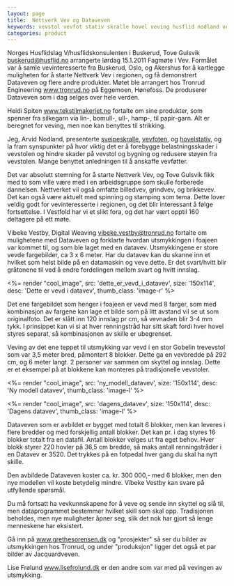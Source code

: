 ```yaml
---
layout: page
title:  Nettverk Vev og Dataveven
keywords: vevstol vevfot stativ skralle hovel veving husflid nodland vev produksjon datavev
categories: product
---
```


<p class="block">
  Norges Husflidslag V/husflidskonsulenten i Buskerud, Tove Gulsvik
  <a href="mailto:buskerud@husflid.no">buskerud@husflid.no</a>
  arrangerte lørdag 15.1.2011 Fagmøte i Vev.
  Formålet var å samle vevinteresserte fra Buskerud, Oslo, og Akershus
  for å kartlegge muligheten for å starte Nettverk Vev i regionen,
  og få demonstrert Dataveven og flere andre produkter.
  Møtet ble arrangert hos Tronrud Engineering
  <a href="http://www.tronrud.no/" target="_blank">www.tronrud.no</a>
  på Eggemoen, Hønefoss. De produserer Dataveven som i dag selges over hele verden.
</p>

<p class="block">
  Heidi Spiten
  <a href="http://www.tekstilmakeriet.no/" target="_blank">www.tekstilmakeriet.no</a>
  fortalte om sine produkter, som spenner fra silkegarn via
  lin-, bomull-, ull-, hamp-, til papir-garn.
  Alt er beregnet for veving, men noe kan benyttes til strikking.
</p>

<p class="block">
  Jeg, Arvid Nodland, presenterte
  <a href="<%= relative_url 'skralle' %>">sveipeskralle</a>,
  <a href="<%= relative_url 'vevfot' %>">vevfoten</a>, og
  <a href="<%= relative_url 'hovler' %>">hovelstativ</a>,
  og la fram synspunkter på hvor viktig det er å forebygge
  belastningsskader i vevstolen og hindre skader på vevstol og
  bygning og redusere støyen fra vevstolen.
  Mange benyttet anledningen til å anskaffe vevføtter.
</p>

<p class="block">
  Det var absolutt stemning for å starte Nettverk Vev,
  og Tove Gulsvik fikk med to som ville være med i en arbeidsgruppe
  som skulle forberede dannelsen. Nettverket vil også omfatte billedvev,
  grindvev, og brikkevev.
  Det kan også være aktuelt med spinning og stamping som tema.
  Dette lover veldig godt for vevinteresserte i regionen,
  og det blir interessant å følge fortsettelse.
  I Vestfold har vi et slikt fora,
  og det har vært opptil 160 deltagere på ett møte.
</p>

<p class="block">
  Vibeke Vestby, Digital Weaving
  <a href="mailto:vibeke.vestby@tronrud.no">vibeke.vestby@tronrud.no</a>
  fortalte om mulighetene med Dataveven og forklarte hvordan
  utsmykkingen i foajeen var kommet til,
  og som ble laget med en datavev.
  Utsmykkingene er store vevde fargebilder, ca 3 x 6 meter.
  Har du datavev kan du skanne inn et hvilket som helst bilde på en
  datamaskin og veve dette. Er det svart/hvitt blir gråtonene til ved å
  endre fordelingen mellom svart og hvitt innslag.
</p>

<%= render "cool_image",
  src: 'dette_er_vevd_i_datavev',
  size: '150x114',
  desc: 'Dette er vevd i datavev',
  thumb_class: 'image-r' %>

<p class="block">
  Det ene fargebildet som henger i foajeen er vevd med 8 farger,
  som med kombinasjon av fargene kan lage et bilde som på litt avstand
  vil se ut som originalfoto. Det er slått inn 120 innslag pr cm,
  så vevnaden blir 3-4 mm tykk. I prinsippet kan vi si at hver renningstråd
  har sitt skaft fordi hver hovel styres separat,
  så kombinasjonen av skille er ubegrenset.
</p>

<p class="block">
  Veving av det ene teppet til utsmykking var vevd i en stor Gobelin
  trevevstol som var 3,5 meter bred, påmontert 8 blokker.
  Dette ga en vevbredde på 292 cm, og 6 meter langt.
  2 personer var sammen om skyttel og innslag.
  Dette er et eksempel på at blokkene kan monteres på tradisjonelle vevstoler.
</p>

<%= render "cool_image",
  src: 'ny_modell_datavev',
  size: '150x114',
  desc: 'Ny modell datavev',
  thumb_class: 'image-l' %>

<%= render "cool_image",
  src: 'dagens_datavev',
  size: '150x114',
  desc: 'Dagens datavev',
  thumb_class: 'image-l' %>

<p class="block">
  Dataveven som er avbildet er bygget med totalt 6 blokker,
  men kan leveres i flere bredder og med forskjellig antall blokker.
  Det kan pr. i dag styres 16 blokker totalt fra en datafil.
  Antall blokker velges ut fra eget behov. Hver blokk styrer 220 hovler
  på 36,5 cm bredde, så maks antall renningstråder i en Datavev er 3520.
  Det trykkes på en fotpedal hver gang du skal ha nytt skille.
</p>

<p class="block">
  Den avbildede Dataveven koster ca. kr. 300 000,- med 6 blokker,
  men den nye modellen vil koste betydelig mindre.
  Vibeke Vestby kan svare på utfyllende spørsmål.
</p>

<p class="block">
  Du må fortsatt ha vevkunnskapene for å veve og sende inn skyttel og slå til,
  men dataprogrammet bestemmer hvilket skill som skal opp.
  Tradisjonen beholdes, men nye muligheter åpner seg,
  slik det nok har gjort så lenge menneskene har eksistert.
</p>

<p class="block">
  Gå inn på
  <a href="http://www.grethesorensen.dk" target="_blank">www.grethesorensen.dk</a>
  og "prosjekter" så ser du bilder av utsmykkingen hos Tronrud,
  og under "produksjon" ligger det også et par bilder av Jacquardveven.
</p>

<p class="block">
  Lise Frølund
  <a href="http://www.lisefrolund.dk/" target="_blank">www.lisefrolund.dk</a>
  er den andre som var med på vevingen av utsmykking.
</p>
